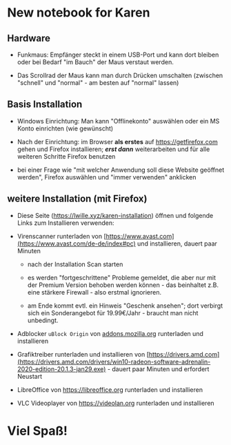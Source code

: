 # New notebook for Karen

## Hardware

* Funkmaus: Empfänger steckt in einem USB-Port und kann dort bleiben oder bei Bedarf "im Bauch" der Maus verstaut werden.

* Das Scrollrad der Maus kann man durch Drücken umschalten (zwischen "schnell" und "normal" - am besten auf "normal" lassen)

## Basis Installation

- Windows Einrichtung: Man kann "Offlinekonto" auswählen oder ein MS Konto einrichten (wie gewünscht)
* Nach der Einrichtung: im Browser **als erstes** auf https://getfirefox.com gehen und Firefox installieren; ***erst dann*** weiterarbeiten und für alle weiteren Schritte Firefox benutzen

* bei einer Frage wie "mit welcher Anwendung soll diese Website geöffnet werden", Firefox auswählen und "immer verwenden" anklicken



## weitere Installation (mit Firefox)

* Diese Seite (https://lwille.xyz/karen-installation) öffnen und folgende Links zum Installieren verwenden:

* Virenscanner runterladen von [https://www.avast.com](https://www.avast.com/de-de/index#pc) und installieren, dauert paar Minuten
  
  * nach der Installation Scan starten
  
  * es werden "fortgeschrittene" Probleme gemeldet, die aber nur mit der Premium Version behoben werden können - das beinhaltet z.B. eine stärkere Firewall - also erstmal ignorieren.
  
  * am Ende kommt evtl. ein Hinweis "Geschenk ansehen"; dort verbirgt sich ein Sonderangebot für 19.99€/Jahr - braucht man nicht unbedingt.

* Adblocker `uBlock Origin` von [addons.mozilla.org](https://addons.mozilla.org/en-US/firefox/addon/ublock-origin) runterladen und installieren

* Grafiktreiber runterladen und installieren von [https://drivers.amd.com](https://drivers.amd.com/drivers/win10-radeon-software-adrenalin-2020-edition-20.1.3-jan29.exe) - dauert paar Minuten und erfordert Neustart

* LibreOffice von https://libreoffice.org runterladen und installieren

* VLC Videoplayer von https://videolan.org runterladen und installieren



# Viel Spaß!
